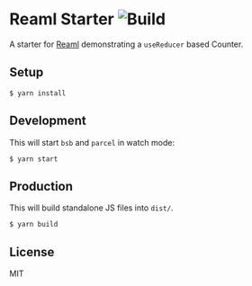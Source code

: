 # Reaml Starter ![Build](https://github.com/utkarshkukreti/reaml-starter/workflows/Build/badge.svg)

A starter for [Reaml](https://github.com/utkarshkukreti/reaml) demonstrating a
`useReducer` based Counter.

## Setup

    $ yarn install

## Development

This will start `bsb` and `parcel` in watch mode:

    $ yarn start

## Production

This will build standalone JS files into `dist/`.

    $ yarn build

## License

MIT
